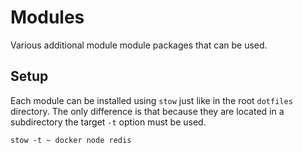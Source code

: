 # Modules

Various additional module module packages that can be used.

## Setup

Each module can be installed using `stow` just like in the root `dotfiles`
directory. The only difference is that because they are located in a
subdirectory the target `-t` option must be used.

```shell
stow -t ~ docker node redis
```
